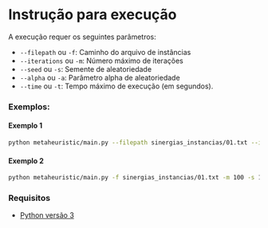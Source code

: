 # Instrução para execução 

A execução requer os seguintes parâmetros:
- `--filepath` ou `-f`: Caminho do arquivo de instâncias
- `--iterations` ou `-m`: Número máximo de iterações
- `--seed` ou `-s`: Semente de aleatoriedade
- `--alpha` ou `-a`: Parâmetro alpha de aleatoriedade
- `--time` ou `-t`: Tempo máximo de execução (em segundos).

### Exemplos:

#### Exemplo 1
```bash
python metaheuristic/main.py --filepath sinergias_instancias/01.txt --iterations 100 --seed 1 --alpha 0.05 --time 300
`````

#### Exemplo 2
```bash
python metaheuristic/main.py -f sinergias_instancias/01.txt -m 100 -s 1 -a 0.05 -t 300
`````

### Requisitos
- [Python versão 3](https://www.python.org/downloads/)


